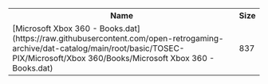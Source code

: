 <table>
<tr><th>Name</th><th>Size</th></tr>
<tr><td>[Microsoft Xbox 360 - Books.dat](https://raw.githubusercontent.com/open-retrogaming-archive/dat-catalog/main/root/basic/TOSEC-PIX/Microsoft/Xbox 360/Books/Microsoft Xbox 360 - Books.dat)</td><td>837</td></tr>
</table>
